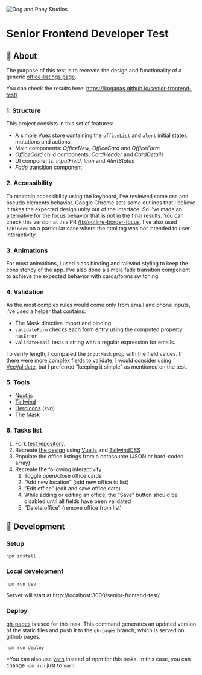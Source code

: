 ![Dog and Pony Studios](https://www.dogandponystudios.com/app/themes/dps/assets/public/images/logo-fbe89868bd.svg)

# Senior Frontend Developer Test

## :scroll: About
The purpose of this test is to recreate the design and functionality of a generic [office-listings page](https://www.figma.com/proto/VU2BJHrMmoSEdQmMa1EbYP/Front-end-Test?node-id=2253%3A2129&viewport=-4357%2C528%2C0.5&scaling=min-zoom).

You can check the results here: https://koganas.github.io/senior-frontend-test/

### 1. Structure
This project consists in this set of features:
- A simple Vuex store containing the `officeList` and `alert` initial states, mutations and actions. 
- Main components: *OfficeNew*, *OfficeCard* and *OfficeForm*
- *OfficeCard* child components: *CardHeader* and *CardDetails*
- UI components: *InputField*, *Icon* and *AlertStatus*
- *Fade* transition component

### 2. Accessibility
To maintain accessibility using the keyboard, i've reviewed some css and pseudo elements behavior. Google Chrome sets some outlines that I believe it takes the expected design unity out of the interface. So i've made an [alternative](https://github.com/koganas/senior-frontend-test/commit/7925ecd636469dbc1a544a65ec7996474170414f) for the focus behavior that is not in the final results. You can check this version at this PR [/fix/outline-border-focus](https://github.com/koganas/senior-frontend-test/pull/1).
I've also used `tabindex` on a particular case where the html tag was not intended to user interactivity.

### 3. Animations
For most animations, I used class binding and tailwind styling to keep the consistency of the app. I've also done a simple fade transition component to achieve the expected behavior with cards/forms switching.

### 4. Validation
As the most complex rules would come only from email and phone inputs, i've used a helper that contains:
- The Mask directive import and binding
- `validateForm` checks each form entry using the computed property `hasError`
- `validateEmail` tests a string with a regular expression for emails.

To verify length, I compared the `inputMask` prop with the field values. If there were more complex fields to validate, I would consider using [VeeValidate](https://vee-validate.logaretm.com/v3), but I preferred "keeping it simple" as mentioned on the test.

### 5. Tools
- [Nuxt.js](https://github.com/nuxt/nuxt.js)
- [Tailwind](https://github.com/tailwindlabs/tailwindcss)
- [Heroicons](https://heroicons.com/) (svg)
- [The Mask](https://github.com/vuejs-tips/vue-the-mask)

### 6. Tasks list
1. Fork [test repository](https://github.com/dogandpony/senior-frontend-test).
1. Recreate [the design](https://www.figma.com/file/VU2BJHrMmoSEdQmMa1EbYP/Front-end-Test?node-id=2253%3A2129) using [Vue.js](https://vuejs.org/) and [TailwindCSS](https://tailwindcss.com/)
1. Populate the office listings from a datasource (JSON or hard-coded array)
1. Recreate the following interactivity
    1. Toggle open/close office cards
    1. “Add new location” (add new office to list)
    1. “Edit office” (edit and save office data)
    1. While adding or editing an office, the “Save” button should be disabled until all fields have been validated
    1. “Delete office” (remove office from list)

## :book: Development

### Setup
```
npm install
```

### Local development
```
npm run dev
```
Server will start at http://localhost:3000/senior-frontend-test/

### Deploy
[gh-pages](https://github.com/tschaub/gh-pages) is used for this task. This command generates an updated version of the static files and push it to the `gh-pages` branch, which is served on github pages.
```
npm run deploy
```

*You can also use [yarn](https://yarnpkg.com/getting-started/install) instead of npm for this tasks. In this case, you can change `npm run` just to `yarn`.
